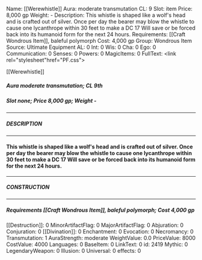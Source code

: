 Name: [[Werewhistle]]
Aura: moderate transmutation
CL: 9
Slot: item
Price: 8,000 gp
Weight: -
Description: This whistle is shaped like a wolf's head and is crafted out of silver. Once per day the bearer may blow the whistle to cause one lycanthrope within 30 feet to make a DC 17 Will save or be forced back into its humanoid form for the next 24 hours.
Requirements: [[Craft Wondrous Item]], baleful polymorph
Cost: 4,000 gp
Group: Wondrous Item
Source: Ultimate Equipment
AL: 0
Int: 0
Wis: 0
Cha: 0
Ego: 0
Communication: 0
Senses: 0
Powers: 0
MagicItems: 0
FullText: <link rel="stylesheet"href="PF.css"><div class="heading"><p class="alignleft">[[Werewhistle]]</p><div style="clear: both;"></div></div><div><h5><b>Aura </b>moderate transmutation; <b>CL </b>9th</h5><h5><b>Slot </b>none; <b>Price </b>8,000 gp; <b>Weight </b>-</h5></div><hr/><div><h5><b>DESCRIPTION</b></h5></div><hr/><div><h4><p>This whistle is shaped like a wolf's head and is crafted out of silver. Once per day the bearer may blow the whistle to cause one lycanthrope within 30 feet to make a DC 17 Will save or be forced back into its humanoid form for the next 24 hours.</p></h4></div><hr/><div><h5><b>CONSTRUCTION</b></h5></div><hr/><div><h5><b>Requirements </b>[[Craft Wondrous Item]], <i>baleful polymorph</i>; <b>Cost </b>4,000 gp</h5></div>
[[Destruction]]: 0
MinorArtifactFlag: 0
MajorArtifactFlag: 0
Abjuration: 0
Conjuration: 0
[[Divination]]: 0
Enchantment: 0
Evocation: 0
Necromancy: 0
Transmutation: 1
AuraStrength: moderate
WeightValue: 0.0
PriceValue: 8000
CostValue: 4000
Languages: 0
BaseItem: 0
LinkText: 0
id: 2419
Mythic: 0
LegendaryWeapon: 0
Illusion: 0
Universal: 0
effects: 0
